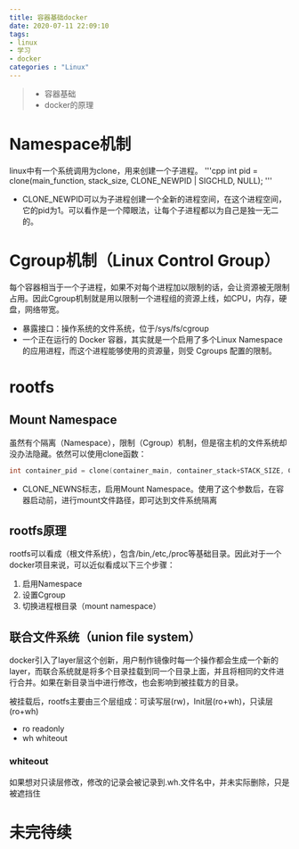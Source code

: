 ```yaml
---
title: 容器基础docker
date: 2020-07-11 22:09:10
tags:
- linux
- 学习
- docker
categories : "Linux"
---
```


> - 容器基础
> - docker的原理

<!-- more-->

# Namespace机制
linux中有一个系统调用为clone，用来创建一个子进程。
'''cpp
int pid = clone(main_function, stack_size, CLONE_NEWPID | SIGCHLD, NULL);
'''
- CLONE_NEWPID可以为子进程创建一个全新的进程空间，在这个进程空间，它的pid为1。可以看作是一个障眼法，让每个子进程都以为自己是独一无二的。

# Cgroup机制（Linux Control Group）
每个容器相当于一个子进程，如果不对每个进程加以限制的话，会让资源被无限制占用。因此Cgroup机制就是用以限制一个进程组的资源上线，如CPU，内存，硬盘，网络带宽。

- 暴露接口：操作系统的文件系统，位于/sys/fs/cgroup
- 一个正在运行的 Docker 容器，其实就是一个启用了多个Linux Namespace 的应用进程，而这个进程能够使用的资源量，则受 Cgroups 配置的限制。

# rootfs
## Mount Namespace
虽然有个隔离（Namespace），限制（Cgroup）机制，但是宿主机的文件系统却没办法隐藏。依然可以使用clone函数：
```cpp
int container_pid = clone(container_main, container_stack+STACK_SIZE, CLONE_NEWNS | SIGCHLD
```
- CLONE_NEWNS标志，启用Mount Namespace。使用了这个参数后，在容器启动前，进行mount文件路径，即可达到文件系统隔离

## rootfs原理
rootfs可以看成（根文件系统），包含/bin,/etc,/proc等基础目录。因此对于一个docker项目来说，可以近似看成以下三个步骤：
1. 启用Namespace
2. 设置Cgroup
3. 切换进程根目录（mount namespace）

## 联合文件系统（union file system）
docker引入了layer层这个创新，用户制作镜像时每一个操作都会生成一个新的layer，而联合系统就是将多个目录挂载到同一个目录上面，并且将相同的文件进行合并。如果在新目录当中进行修改，也会影响到被挂载方的目录。

被挂载后，rootfs主要由三个层组成：可读写层(rw)，Init层(ro+wh)，只读层(ro+wh)
- ro readonly
- wh whiteout
### whiteout
如果想对只读层修改，修改的记录会被记录到.wh.文件名中，并未实际删除，只是被遮挡住

# 未完待续